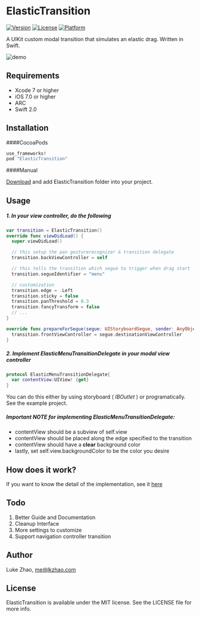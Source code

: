 # ElasticTransition

[![Version](https://img.shields.io/cocoapods/v/ElasticTransition.svg?style=flat)](http://cocoapods.org/pods/ElasticTransition)
[![License](https://img.shields.io/cocoapods/l/ElasticTransition.svg?style=flat)](http://cocoapods.org/pods/ElasticTransition)
[![Platform](https://img.shields.io/cocoapods/p/ElasticTransition.svg?style=flat)](http://cocoapods.org/pods/ElasticTransition)

A UIKit custom modal transition that simulates an elastic drag. Written in Swift.

![demo](https://github.com/lkzhao/ElasticTransition/blob/master/demo.gif?raw=true)

## Requirements

* Xcode 7 or higher
* iOS 7.0 or higher
* ARC
* Swift 2.0

## Installation

####CocoaPods

```ruby
use_frameworks!
pod "ElasticTransition"
```

####Manual

[Download](https://github.com/lkzhao/ElasticTransition/archive/master.zip) and add ElasticTransition folder into your project.

## Usage

##### 1. In your view controller, do the following
```swift
var transition = ElasticTransition()
override func viewDidLoad() {
  super.viewDidLoad()

  // this setup the pan gesturerecognizer & transition delegate
  transition.backViewController = self

  // this tells the transition which segue to trigger when drag start
  transition.segueIdentifier = "menu"

  // customization
  transition.edge = .Left
  transition.sticky = false
  transition.panThreshold = 0.3
  transition.fancyTransform = false
  // ...
}

override func prepareForSegue(segue: UIStoryboardSegue, sender: AnyObject?) {
  transition.frontViewController = segue.destinationViewController
}
```

##### 2. Implement ElasticMenuTransitionDelegate in your modal view controller

```swift
protocol ElasticMenuTransitionDelegate{
  var contentView:UIView! {get}
}
```

You can do this either by using storyboard ( *IBOutlet* ) or programatically. See the example project.

##### Important **NOTE** for implementing ElasticMenuTransitionDelegate:
* contentView should be a subview of self.view
* contentView should be placed along the edge specified to the transition
* contentView should have a **clear** background color
* lastly, set self.view.backgroundColor to be the color you desire

## How does it work?
If you want to know the detail of the implementation, see it [here](https://github.com/lkzhao/ElasticTransition/blob/master/howdoesitwork.md)

## Todo
1. Better Guide and Documentation
2. Cleanup Interface
4. More settings to customize
5. Support navigation controller transition

## Author

Luke Zhao, me@lkzhao.com

## License

ElasticTransition is available under the MIT license. See the LICENSE file for more info.
